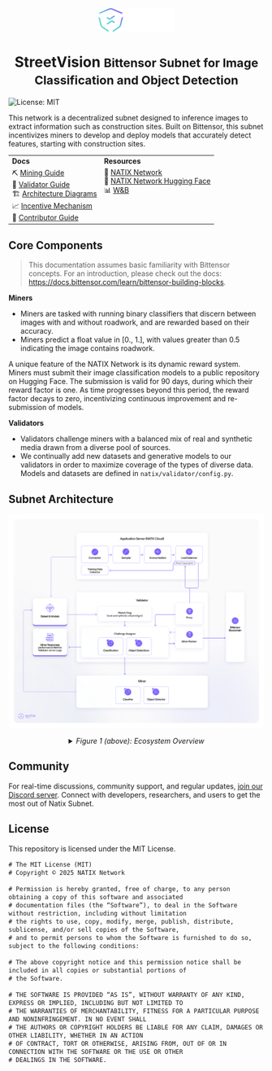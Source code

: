 <p align="center">
  <img src="static/natix-network-logo.svg" alt="NATIX Network Logo" width="150"/>
</p>
<h1 align="center"> StreetVision  <small>Bittensor Subnet for Image Classification and Object Detection</small></h1>

![License: MIT](https://img.shields.io/badge/License-MIT-yellow.svg)

This network is a decentralized subnet designed to inference images to extract information such as construction sites. Built on Bittensor, this subnet incentivizes miners to develop and deploy models that accurately detect features, starting with construction sites.

<table style="border: none !important; width: 100% !important; border-collapse: collapse !important; margin: 0 auto !important;">
  <tbody>
    <tr>
      <td><b>Docs</b></td>
      <td><b>Resources</b></td>
    </tr>
    <tr style="vertical-align: top !important">
      <td>
        ⛏️ <a href="docs/Mining.md">Mining Guide</a><br>
        🔧 <a href="docs/Validating.md">Validator Guide</a><br>
        🏗️ <a href="#subnet-architecture">Architecture Diagrams</a><br>
        📈 <a href="docs/Incentive.md">Incentive Mechanism</a><br>
        🤝 <a href="docs/Contributor_Guide.md">Contributor Guide</a></td>
      <td>
        🚀 <a href="https://www.natix.network">NATIX Network</a><br>
        🤗 <a href="https://huggingface.co/natix-network-org">NATIX Network Hugging Face</a><br>
        📊 <a href="https://wandb.ai/natix_network/natix-testnet">W&B</a><br>
      </td>
    </tr>
  </tbody>
</table>

## Core Components

> This documentation assumes basic familiarity with Bittensor concepts. For an introduction, please check out the docs: https://docs.bittensor.com/learn/bittensor-building-blocks.

**Miners**
- Miners are tasked with running binary classifiers that discern between images with and without roadwork, and are rewarded based on their accuracy.
- Miners predict a float value in [0., 1.], with values greater than 0.5 indicating the image contains roadwork.

A unique feature of the NATIX Network is its dynamic reward system. Miners must submit their image classification models to a public repository on Hugging Face. The submission is valid for 90 days, during which their reward factor is one. As time progresses beyond this period, the reward factor decays to zero, incentivizing continuous improvement and re-submission of models.

**Validators**
- Validators challenge miners with a balanced mix of real and synthetic media drawn from a diverse pool of sources.
- We continually add new datasets and generative models to our validators in order to maximize coverage of the types of diverse data. Models and datasets are defined in  `natix/validator/config.py`.


## Subnet Architecture

![Subnet Architecture](static/natix-bittensor-subnet-achitecture.png)

<details>
<summary align=center><i>Figure 1 (above): Ecosystem Overview</i></summary>
<br>

> This diagram provides an overview of the validator neuron, miner neuron, and other components external to the subnet.

- The green arrows show how applications interact with the subnet to provide construction site detection functionality.
- The blue arrows show how validators generate challenges, present miners with images, and score their responses.

</details>

## Community

For real-time discussions, community support, and regular updates, <a href="https://discord.gg/kKQR98CrUn">join our Discord server</a>. Connect with developers, researchers, and users to get the most out of Natix Subnet.

## License
This repository is licensed under the MIT License.
```text
# The MIT License (MIT)
# Copyright © 2025 NATIX Network

# Permission is hereby granted, free of charge, to any person obtaining a copy of this software and associated
# documentation files (the “Software”), to deal in the Software without restriction, including without limitation
# the rights to use, copy, modify, merge, publish, distribute, sublicense, and/or sell copies of the Software,
# and to permit persons to whom the Software is furnished to do so, subject to the following conditions:

# The above copyright notice and this permission notice shall be included in all copies or substantial portions of
# the Software.

# THE SOFTWARE IS PROVIDED “AS IS”, WITHOUT WARRANTY OF ANY KIND, EXPRESS OR IMPLIED, INCLUDING BUT NOT LIMITED TO
# THE WARRANTIES OF MERCHANTABILITY, FITNESS FOR A PARTICULAR PURPOSE AND NONINFRINGEMENT. IN NO EVENT SHALL
# THE AUTHORS OR COPYRIGHT HOLDERS BE LIABLE FOR ANY CLAIM, DAMAGES OR OTHER LIABILITY, WHETHER IN AN ACTION
# OF CONTRACT, TORT OR OTHERWISE, ARISING FROM, OUT OF OR IN CONNECTION WITH THE SOFTWARE OR THE USE OR OTHER
# DEALINGS IN THE SOFTWARE.
